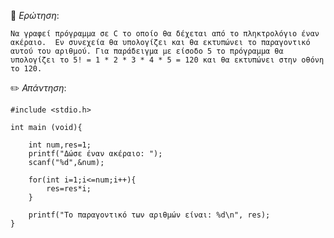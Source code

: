 📌 *Ερώτηση*:  
 
`Να γραφεί πρόγραμμα σε C το οποίο θα δέχεται από το πληκτρολόγιο έναν ακέραιο. 
Εν συνεχεία θα υπολογίζει και θα εκτυπώνει το παραγοντικό αυτού του αριθμού. Για παράδειγμα με είσοδο 5 το
πρόγραμμα θα υπολογίζει το 5! = 1 * 2 * 3 * 4 * 5 = 120 και θα εκτυπώνει στην οθόνη το 120.`
 
✏️ *Απάντηση*: 
 
```
#include <stdio.h>

int main (void){

	int num,res=1;
	printf("Δώσε έναν ακέραιο: ");
	scanf("%d",&num);
	
	for(int i=1;i<=num;i++){
		res=res*i;
	}
	
	printf("Το παραγοντικό των αριθμών είναι: %d\n", res);
}

```
